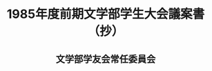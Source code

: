 <header>
<h1 class="title">1985年度前期文学部学生大会議案書（抄）</h1>
<h2 class="author">文学部学友会常任委員会</h2>
</header>
